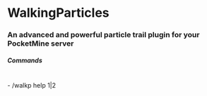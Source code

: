 # WalkingParticles

<h3>An advanced and powerful particle trail plugin for your PocketMine server</h3>

<h5>Commands</h5>
<br>- /walkp help 1|2
